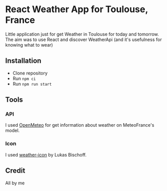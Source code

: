 # React Weather App for Toulouse, France

Little application just for get Weather in Toulouse for today and tomorrow.
The aim was to use React and discover WeatherApi (and it's usefulness for knowing what to wear)

## Installation

- Clone repository
- Run `npm ci`
- Run `npm run start`

## Tools

### API

I used [OpenMeteo](https://api.open-meteo.com) for get information about weather on MeteoFrance's model.

### Icon

I used [weather-icon](https://github.com/erikflowers/weather-icons) by Lukas Bischoff.

## Credit

All by me